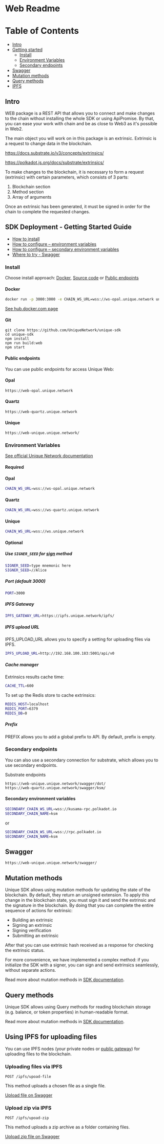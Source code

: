 

# Web Readme

# Table of Contents

- [Intro](#intro)
- [Getting started](#sdk-deployment---getting-started-guide)
  - [Install](#install)
  - [Environment Variables](#environment-variables)
  - [Secondary endpoints](#secondary-endpoints)
- [Swagger](#swagger)
- [Mutation methods](#mutation-methods)
- [Query methods](#query-methods)
- [IPFS](#using-ipfs-for-uploading-files)


## Intro

WEB package is a REST API that allows you to connect and make changes to the chain without installing the whole SDK or using ApiPromise. By that, you can ease your work with chain and be as close to Web3 as it's possible in Web2.

The main object you will work on in this package is an extrinsic. Extrinsic is a request to change data in the blockchain.

https://docs.substrate.io/v3/concepts/extrinsics/

https://polkadot.js.org/docs/substrate/extrinsics/

To make changes to the blockchain, it is necessary to form a request (extrinsic) with certain parameters, which consists of 3 parts:
1) Blockchain section
2) Method section
3) Array of arguments

Once an extrinsic has been generated, it must be signed in order for the chain to complete the requested changes.


## SDK Deployment - Getting Started Guide


- [How to install](#install)
- [How to configure – environment variables](#environment-variables)
- [How to configure – secondary environment variables](#secondary-environment-variables)
- [Where to try - Swagger](#swagger)

### Install
Choose install approach: [Docker](#docker), [Source code](#git) or [Public endpoints](#public-endpoints)

#### Docker

```bash
docker run -p 3000:3000 -e CHAIN_WS_URL=wss://ws-opal.unique.network uniquenetwork/web:latest
```

<a href="https://hub.docker.com/r/uniquenetwork/web" target="_blank">See hub.docker.com page</a>

#### Git

```git
git clone https://github.com/UniqueNetwork/unique-sdk
cd unique-sdk
npm install
npm run build:web
npm start
```

#### Public endpoints

You can use public endpoints for access Unique Web:

#### Opal
```
https://web-opal.unique.network
```

#### Quartz
```
https://web-quartz.unique.network
```

#### Unique
```
https://web-unique.unique.network/
```


### Environment Variables

<a href="https://docs.unique.network/unique-and-quartz-wiki/build/get-started/testnet-and-mainnet" target="_blank">See official Unique Network documentation</a>

#### Required

#### Opal
```bash
CHAIN_WS_URL=wss://ws-opal.unique.network
```

#### Quartz
```bash
CHAIN_WS_URL=wss://ws-quartz.unique.network
```

#### Unique
```bash
CHAIN_WS_URL=wss://ws.unique.network
```

#### Optional

##### Use `SIGNER_SEED` for [sign](#sign-an-extrinsic) method
```bash
SIGNER_SEED=type mnemonic here
SIGNER_SEED=//Alice
```

##### Port (default 3000)
```bash
PORT=3000
```

##### IPFS Gateway
```bash
IPFS_GATEWAY_URL=https://ipfs.unique.network/ipfs/
```

##### IPFS upload URL

IPFS_UPLOAD_URL allows you to specify a setting for uploading files via IPFS.
```bash
IPFS_UPLOAD_URL=http://192.168.100.183:5001/api/v0
```

##### Cache manager
Extrinsics results cache time:
```bash
CACHE_TTL=600
```

To set up the Redis store to cache extrinsics:
```bash
REDIS_HOST=localhost
REDIS_PORT=6379
REDIS_DB=0
```

##### Prefix

PREFIX allows you to add a global prefix to API.
By default, prefix is empty.

### Secondary endpoints

You can also use a secondary connection for substrate, which allows you to use secondary endpoints.

Substrate endpoints
```
https://web-unique.unique.network/swagger/dot/
https://web-quartz.unique.network/swagger/ksm/
```

#### Secondary environment variables

```bash
SECONDARY_CHAIN_WS_URL=wss://kusama-rpc.polkadot.io
SECONDARY_CHAIN_NAME=ksm
```
or

```bash
SECONDARY_CHAIN_WS_URL=wss://rpc.polkadot.io
SECONDARY_CHAIN_NAME=ksm
```


## Swagger

```
https://web-unique.unique.network/swagger/
```

## Mutation methods

Unique SDK allows using mutation methods for updating the state of the blockchain. By default, they return an unsigned extension. To apply this change in the blockchain state, you must sign it and send the extrinsic and the signature in the blockchain.
By doing that you can complete the entire sequence of actions for extrinsic:
  - Building an extrinsic
  - Signing an extrinsic
  - Signing verification
  - Submitting an extrinsic

After that you can use extrinsic hash received as a response for checking the extrinsic status.

For more convenience, we have implemented a complex method: if you initialize the SDK with a signer, you can sign and send extrinsics seamlessly, without separate actions.

Read more about mutation methods in <a href="../packages/sdk#mutation-and-query-methods">SDK documentation</a>.

## Query methods

Unique SDK allows using Query methods for reading blockchain storage (e.g. balance, or token properties) in human-readable format.

Read more about mutation methods in <a href="../packages/sdk#mutation-and-query-methods">SDK documentation</a>.


## Using IPFS for uploading files

You can use IPFS nodes (your private nodes or [public gateway](#ipfs-gateway)) for uploading files to the blockchain.


### Uploading files via IPFS
```
POST /ipfs/upoad-file
```
This method uploads a chosen file as a single file.

<a href="https://web-quartz.unique.network/swagger/#/ipfs/IpfsController_uploadFile">Upload file on Swagger</a>

### Upload zip via IPFS
```
POST /ipfs/upoad-zip
```

This method uploads a zip archive as a folder containing files.

<a href="https://web-quartz.unique.network/swagger/#/ipfs/IpfsController_uploadZip">Upload zip file on Swagger</a>

